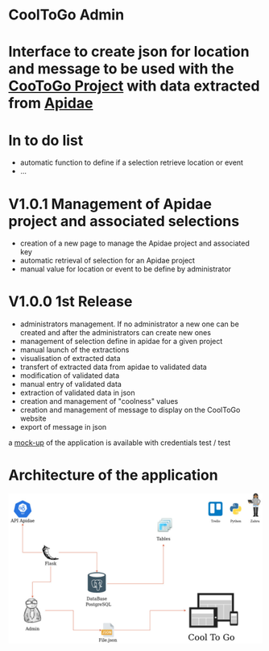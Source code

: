 # CoolToGo Admin
# Interface to create json for location and message to be used with the [CooToGo Project](https://gitlab.com/abenrob/CoolToGo) with data extracted from [Apidae](https://www.apidae-tourisme.com/)


# In to do list
*  automatic function to define if a selection retrieve location or event
*  ...


# V1.0.1 Management of Apidae project and associated selections
* creation of a new page to manage the Apidae project and associated key
* automatic retrieval of selection for an Apidae project
* manual value for location or event to be define by administrator


# V1.0.0 1st Release
* administrators management. If no administrator a new one can be created and after the administrators can create new ones
* management of selection define in apidae for a given project
* manual launch of the extractions
* visualisation of extracted data
* transfert of extracted data from apidae to validated data
* modification of validated data
* manual entry of validated data
* extraction of validated data in json
* creation and management of "coolness" values
* creation and management of message to display on the CoolToGo website
* export of message in json


a [mock-up](http://cooltogo-staging.herokuapp.com/) of the application is available with credentials test / test

# Architecture of the application
![Image of project architecture](static/image/architecture_project.jpg)
